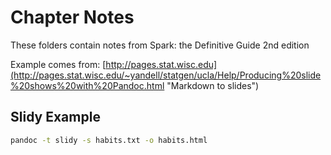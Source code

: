 # Chapter Notes

These folders contain notes from Spark: the Definitive Guide 2nd edition

Example comes from: [http://pages.stat.wisc.edu](http://pages.stat.wisc.edu/~yandell/statgen/ucla/Help/Producing%20slide%20shows%20with%20Pandoc.html "Markdown to slides")

## Slidy Example

```bash
pandoc -t slidy -s habits.txt -o habits.html
```

